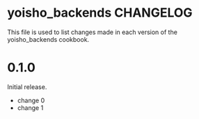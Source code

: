# yoisho_backends CHANGELOG

This file is used to list changes made in each version of the yoisho_backends cookbook.

# 0.1.0

Initial release.

- change 0
- change 1

